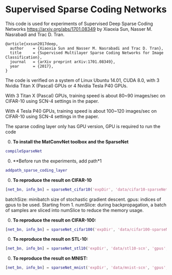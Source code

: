 Supervised Sparse Coding Networks
=============

This code is used for experiments of Supervised Deep Sparse Coding Networks https://arxiv.org/abs/1701.08349 by Xiaoxia Sun, Nasser M. Nasrabadi and Trac D. Tran. 

```
@article{xxsun2017deep,
  author    = {Xiaoxia Sun and Nasser M. Nasrabadi and Trac D. Tran},
  title     = {Supervised Multilayer Sparse Coding Networks for Image Classification},
  journal   = {arXiv preprint arXiv:1701.08349},
  year      = {2017},
}
```



The code is verified on a system of Linux Ubuntu 14.01, CUDA 8.0, with 3 Nvidia Titan X (Pascal) GPUs or 4 Nvidia Tesla P40 GPUs.

With 3 Titan X (Pascal) GPUs, training speed is about 80~90 images/sec on CIFAR-10 using SCN-4 settings in the paper.

With 4 Tesla P40 GPUs, training speed is about 100~120 images/sec on CIFAR-10 using SCN-4 settings in the paper.


The sparse coding layer only has GPU version, GPU is required to run the code

0. **To install the MatConvNet toolbox and the SparseNet**
```matlab
compileSparseNet
```

0. **Before run the experiments, add path*1
```matlab
addpath_sparse_coding_layer
```

0. **To reproduce the result on CIFAR-10**
```matlab
[net_bn, info_bn] = sparseNet_cifar10('expDir', 'data/cifar10-sparseNet', 'gpus', [1, 2, 3, 4], 'batchSize', 128, , 'numSlice', 2);
```

batchSize: minibatch size of stochastic gradient descent.
gpus: indices of gpus to be used. Starting from 1.
numSlice: during backpropagation, a batch of samples are sliced into numSlice to reduce the memory usage. 

0. **To reproduce the result on CIFAR-100:**
```matlab
[net_bn, info_bn] = sparseNet_cifar100('expDir', 'data/cifar100-sparseNet', 'gpus', [1, 2, 3, 4], 'batchSize', 128,  'numSlice', 2);
```

0. **To reproduce the result on STL-10:**
```matlab
[net_bn, info_bn] = sparseNet_stl10('expDir', 'data/stl10-scn', 'gpus', [1,2,3,4], 'batchSize', 16,  'numSlice', 2);
```

0. **To reproduce the result on MNIST:**
```matlab
[net_bn, info_bn] = sparseNet_mnist('expDir', 'data/mnist-scn', 'gpus', [1,2,3,4], 'batchSize', 128, 'numSlice', 2);
```
